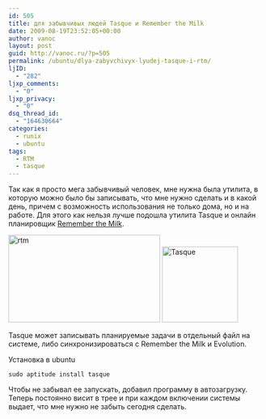 ```yaml
---
id: 505
title: для забывчивых людей Tasque и Remember the Milk
date: 2009-08-19T23:52:05+00:00
author: vanoc
layout: post
guid: http://vanoc.ru/?p=505
permalink: /ubuntu/dlya-zabyvchivyx-lyudej-tasque-i-rtm/
ljID:
  - "282"
ljxp_comments:
  - "0"
ljxp_privacy:
  - "0"
dsq_thread_id:
  - "164630664"
categories:
  - runix
  - ubuntu
tags:
  - RTM
  - tasque
---
```

Так как я просто мега забывчивый человек, мне нужна была утилита, в которую можно было бы записывать, что мне нужно сделать и в какой день, причем с возможность использования не только дома, но и на работе. Для этого как нельзя лучше подошла утилита Tasque и онлайн планировщик [Remember the Milk](http://www.rememberthemilk.com/).

[<img class="alignnone size-medium wp-image-507" title="rtm" src="http://vanoc.ru/uploads/2009/08/rtm-300x173.png" alt="rtm" width="300" height="173" srcset="http://vanoc.ru/uploads/2009/08/rtm-300x173.png 300w, http://vanoc.ru/uploads/2009/08/rtm-1024x591.png 1024w, http://vanoc.ru/uploads/2009/08/rtm.png 1031w" sizes="(max-width: 300px) 100vw, 300px" />](http://vanoc.ru/uploads/2009/08/rtm.png) [<img class="alignnone size-thumbnail wp-image-506" title="Tasque" src="http://vanoc.ru/uploads/2009/08/Tasque-150x150.png" alt="Tasque" width="150" height="150" />](http://vanoc.ru/uploads/2009/08/Tasque.png)

Tasque может записывать планируемые задачи в отдельный файл на системе, либо синхронизироваться с Remember the Milk и Evolution.

Установка в ubuntu
  
`sudo aptitude install tasque`

Чтобы не забывал ее запускать, добавил программу в автозагрузку. Теперь постоянно висит в трее и при каждом включении системы выдает, что мне нужно не забыть сегодня сделать.